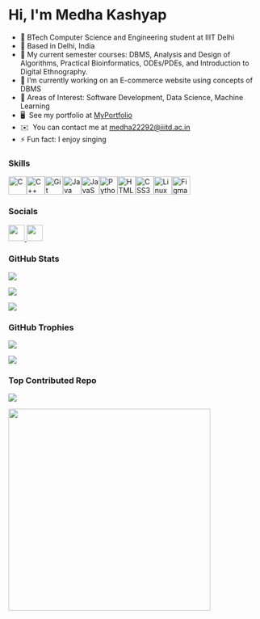 Hi, I'm Medha Kashyap
==============================

* 🏫 BTech Computer Science and Engineering student at IIIT Delhi
* 📍 Based in Delhi, India
* 🌱 My current semester courses: DBMS, Analysis and Design of Algorithms, Practical Bioinformatics, ODEs/PDEs, and Introduction to Digital Ethnography.
* 🔭 I’m currently working on an E-commerce website using concepts of DBMS
* 🤔 Areas of Interest: Software Development, Data Science, Machine Learning
* 🖥️  See my portfolio at [MyPortfolio](https://medha-kashyap-updated-portfolio.netlify.app/)
* ✉️  You can contact me at [medha22292@iiitd.ac.in](mailto:medha22292@iiitd.ac.in)
* ⚡ Fun fact: I enjoy singing

### Skills


<p align="left">
<a href="https://docs.microsoft.com/en-us/cpp/?view=msvc-170" target="_blank" rel="noreferrer"><img src="https://raw.githubusercontent.com/danielcranney/readme-generator/main/public/icons/skills/c-colored.svg" width="36" height="36" alt="C" /></a><a href="https://docs.microsoft.com/en-us/cpp/?view=msvc-170" target="_blank" rel="noreferrer"><img src="https://raw.githubusercontent.com/danielcranney/readme-generator/main/public/icons/skills/cplusplus-colored.svg" width="36" height="36" alt="C++" /></a><a href="https://git-scm.com/" target="_blank" rel="noreferrer"><img src="https://raw.githubusercontent.com/danielcranney/readme-generator/main/public/icons/skills/git-colored.svg" width="36" height="36" alt="Git" /></a><a href="https://www.oracle.com/java/" target="_blank" rel="noreferrer"><img src="https://raw.githubusercontent.com/danielcranney/readme-generator/main/public/icons/skills/java-colored.svg" width="36" height="36" alt="Java" /></a><a href="https://developer.mozilla.org/en-US/docs/Web/JavaScript" target="_blank" rel="noreferrer"><img src="https://raw.githubusercontent.com/danielcranney/readme-generator/main/public/icons/skills/javascript-colored.svg" width="36" height="36" alt="JavaScript" /></a><a href="https://www.python.org/" target="_blank" rel="noreferrer"><img src="https://raw.githubusercontent.com/danielcranney/readme-generator/main/public/icons/skills/python-colored.svg" width="36" height="36" alt="Python" /></a><a href="https://developer.mozilla.org/en-US/docs/Glossary/HTML5" target="_blank" rel="noreferrer"><img src="https://raw.githubusercontent.com/danielcranney/readme-generator/main/public/icons/skills/html5-colored.svg" width="36" height="36" alt="HTML5" /></a><a href="https://www.w3.org/TR/CSS/#css" target="_blank" rel="noreferrer"><img src="https://raw.githubusercontent.com/danielcranney/readme-generator/main/public/icons/skills/css3-colored.svg" width="36" height="36" alt="CSS3" /></a><a href="https://www.linux.org" target="_blank" rel="noreferrer"><img src="https://raw.githubusercontent.com/danielcranney/readme-generator/main/public/icons/skills/linux-colored.svg" width="36" height="36" alt="Linux" /></a><a href="https://www.figma.com/" target="_blank" rel="noreferrer"><img src="https://raw.githubusercontent.com/danielcranney/readme-generator/main/public/icons/skills/figma-colored.svg" width="36" height="36" alt="Figma" /></a>
</p>


### Socials

<p align="left"> <a href="https://www.github.com/medhakashyap" target="_blank" rel="noreferrer"> <picture> <source media="(prefers-color-scheme: dark)" srcset="https://raw.githubusercontent.com/danielcranney/readme-generator/main/public/icons/socials/github-dark.svg" /> <source media="(prefers-color-scheme: light)" srcset="https://raw.githubusercontent.com/danielcranney/readme-generator/main/public/icons/socials/github.svg" /> <img src="https://raw.githubusercontent.com/danielcranney/readme-generator/main/public/icons/socials/github.svg" width="32" height="32" /> </picture> </a> <a href="https://www.linkedin.com/in/medha-kashyap-3ba72b295" target="_blank" rel="noreferrer"> <picture> <source media="(prefers-color-scheme: dark)" srcset="https://raw.githubusercontent.com/danielcranney/readme-generator/main/public/icons/socials/linkedin-dark.svg" /> <source media="(prefers-color-scheme: light)" srcset="https://raw.githubusercontent.com/danielcranney/readme-generator/main/public/icons/socials/linkedin.svg" /> <img src="https://raw.githubusercontent.com/danielcranney/readme-generator/main/public/icons/socials/linkedin.svg" width="32" height="32" /> </picture> </a></p>

### GitHub Stats
![](https://github-readme-stats.vercel.app/api?username=medhakashyap&theme=tokyonight&hide_border=false&include_all_commits=false&count_private=false)<br/>

![](https://github-readme-streak-stats.herokuapp.com/?user=medhakashyap&theme=tokyonight&hide_border=false)<br/>

![](https://github-readme-stats.vercel.app/api/top-langs/?username=medhakashyap&theme=tokyonight&hide_border=false&include_all_commits=false&count_private=false&layout=compact)

### GitHub Trophies
![](https://github-profile-trophy.vercel.app/?username=medhakashyap&theme=tokyonight&no-frame=false&no-bg=true&margin-w=4)

![](https://quotes-github-readme.vercel.app/api?type=horizontal&theme=tokyonight)
### Top Contributed Repo
![](https://github-contributor-stats.vercel.app/api?username=medhakashyap&limit=5&theme=tokyonight&combine_all_yearly_contributions=true)

<img src='https://randommeme-five.vercel.app/' style="height: 400px;"/>

